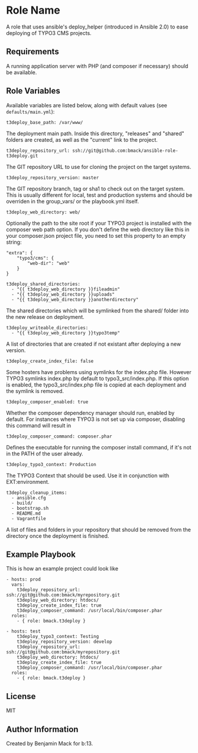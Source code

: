 Role Name
=========

A role that uses ansible's deploy_helper (introduced in Ansible 2.0) to ease deploying of TYPO3 CMS projects.

Requirements
------------

A running application server with PHP (and composer if necessary) should be available.

Role Variables
--------------

Available variables are listed below, along with default values (see `defaults/main.yml`):

    t3deploy_base_path: /var/www/

The deployment main path. Inside this directory, "releases" and "shared" folders are created, as well as the
"current" link to the project.

    t3deploy_repository_url: ssh://git@github.com:bmack/ansible-role-t3deploy.git

The GIT repository URL to use for cloning the project on the target systems.

    t3deploy_repository_version: master

The GIT repository branch, tag or sha1 to check out on the target system. This is usually different for local, test
and production systems and should be overriden in the group_vars/ or the playbook.yml itself.

    t3deploy_web_directory: web/

Optionally the path to the site root if your TYPO3 project is installed with the composer web path option.
If you don't define the web directory like this in your composer.json project file, you need to set this property
to an empty string:

    "extra": {
        "typo3/cms": {
            "web-dir": "web"
        }
    }

    t3deploy_shared_directories:
      - "{{ t3deploy_web_directory }}fileadmin"
      - "{{ t3deploy_web_directory }}uploads"
      - "{{ t3deploy_web_directory }}anotherdirectory"

The shared directories which will be symlinked from the shared/ folder into the new release on deployment.

    t3deploy_writeable_directories:
      - "{{ t3deploy_web_directory }}typo3temp"

A list of directories that are created if not existant after deploying a new version.
 
    t3deploy_create_index_file: false

Some hosters have problems using symlinks for the index.php file. However TYPO3 symlinks index.php by default
to typo3_src/index.php. If this option is enabled, the typo3_src/index.php file is copied at each deployment and
the symlink is removed.

    t3deploy_composer_enabled: true

Whether the composer dependency manager should run, enabled by default. For instances where TYPO3 is not set up via
composer, disabling this command will result in 

    t3deploy_composer_command: composer.phar

Defines the executable for running the composer install command, if it's not in the PATH of the user already.

    t3deploy_typo3_context: Production

The TYPO3 Context that should be used. Use it in conjunction with EXT:environment.

    t3deploy_cleanup_items:
      - ansible.cfg
      - build/
      - bootstrap.sh
      - README.md
      - Vagrantfile

A list of files and folders in your repository that should be removed from the directory once the deployment is finished.


Example Playbook
----------------

This is how an example project could look like

    - hosts: prod
      vars:
        t3deploy_repository_url: ssh://git@github.com:bmack/myrepository.git
        t3deploy_web_directory: htdocs/
        t3deploy_create_index_file: true
        t3deploy_composer_command: /usr/local/bin/composer.phar
      roles:
        - { role: bmack.t3deploy }
    
    - hosts: test
        t3deploy_typo3_context: Testing
        t3deploy_repository_version: develop
        t3deploy_repository_url: ssh://git@github.com:bmack/myrepository.git
        t3deploy_web_directory: htdocs/
        t3deploy_create_index_file: true
        t3deploy_composer_command: /usr/local/bin/composer.phar
      roles:
        - { role: bmack.t3deploy }

License
-------

MIT

Author Information
------------------

Created by Benjamin Mack for b:13.
